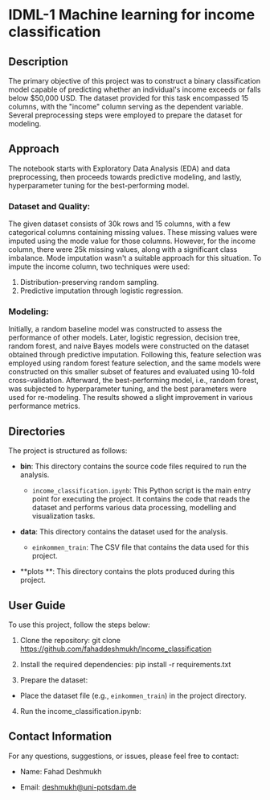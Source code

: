 # IDML-1 Machine learning for income classification

## Description
 The primary objective of this project was to construct a binary classification model capable of predicting whether an individual's income exceeds or falls below $50,000 USD. The dataset provided for this task encompassed 15 columns, with the "income" column serving as the dependent variable. Several preprocessing steps were employed to prepare the dataset for modeling.

## Approach
 The notebook starts with Exploratory Data Analysis (EDA) and data preprocessing, then proceeds towards predictive modeling, and lastly, hyperparameter tuning for the best-performing model.

### Dataset and Quality:
 The given dataset consists of 30k rows and 15 columns, with a few categorical columns containing missing values. These missing values were imputed using the mode value for those columns. However, for the income column, there were 25k missing values, along with a significant class imbalance. Mode imputation wasn't a suitable approach for this situation. To impute the income column, two techniques were used:

 1. Distribution-preserving random sampling.
 2. Predictive imputation through logistic regression.

### Modeling:
 Initially, a random baseline model was constructed to assess the performance of other models. Later, logistic regression, decision tree, random forest, and naive Bayes models were constructed on the dataset obtained through predictive imputation. Following this, feature selection was employed using random forest feature selection, and the same models were constructed on this smaller subset of features and evaluated using 10-fold cross-validation. Afterward, the best-performing model, i.e., random forest, was subjected to hyperparameter tuning, and the best parameters were used for re-modeling. The results showed a slight improvement in various performance metrics.





## Directories

The project is structured as follows:

- **bin**: This directory contains the source code files required to run the analysis.
  - `income_classification.ipynb`: This Python script is the main entry point for executing the project. It contains the code that reads the dataset and performs various data processing, modelling and visualization tasks.
 

- **data**: This directory contains the dataset used for the analysis.
  - `einkommen_train`: The CSV file that contains the data used for this project.

- **plots **: This directory contains the plots produced during this project.
## User Guide
To use this project, follow the steps below:

1. Clone the repository: git clone https://github.com/fahaddeshmukh/Income_classification


2. Install the required dependencies: pip install -r requirements.txt



3. Prepare the dataset:
- Place the dataset file (e.g., `einkommen_train`) in the project directory.

4. Run the income_classification.ipynb:



## Contact Information
For any questions, suggestions, or issues, please feel free to contact:

- Name: Fahad Deshmukh

- Email: deshmukh@uni-potsdam.de
